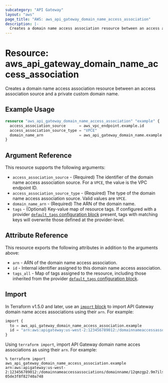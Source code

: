 ```yaml
---
subcategory: "API Gateway"
layout: "aws"
page_title: "AWS: aws_api_gateway_domain_name_access_association"
description: |-
  Creates a domain name access association resource between an access association source and a private custom domain name.
---
```


# Resource: aws_api_gateway_domain_name_access_association

Creates a domain name access association resource between an access association source and a private custom domain name.

## Example Usage

```terraform
resource "aws_api_gateway_domain_name_access_association" "example" {
  access_association_source      = aws_vpc_endpoint.example.id
  access_association_source_type = "VPCE"
  domain_name_arn                = aws_api_gateway_domain_name.example.domain_name_arn
}
```

## Argument Reference

This resource supports the following arguments:

* `access_association_source` - (Required) The identifier of the domain name access association source. For a `VPCE`, the value is the VPC endpoint ID.
* `access_association_source_type` - (Required) The type of the domain name access association source. Valid values are `VPCE`.
* `domain_name_arn` - (Required) The ARN of the domain name.
* `tags` - (Optional) Key-value map of resource tags. If configured with a provider [`default_tags` configuration block](https://registry.terraform.io/providers/hashicorp/aws/latest/docs#default_tags-configuration-block) present, tags with matching keys will overwrite those defined at the provider-level.

## Attribute Reference

This resource exports the following attributes in addition to the arguments above:

* `arn` - ARN of the domain name access association.
* `id` - Internal identifier assigned to this domain name access association.
* `tags_all` - Map of tags assigned to the resource, including those inherited from the provider [`default_tags` configuration block](https://registry.terraform.io/providers/hashicorp/aws/latest/docs#default_tags-configuration-block).

## Import

In Terraform v1.5.0 and later, use an [`import` block](https://developer.hashicorp.com/terraform/language/import) to import API Gateway domain name acces associations using their `arn`. For example:

```terraform
import {
  to = aws_api_gateway_domain_name_access_association.example
  id = "arn:aws:apigateway:us-west-2:123456789012:/domainnameaccessassociations/domainname/12qmzgp2.9m7ilski.test+hykg7a12e7/vpcesource/vpce-05de3f8f82740a748"
}
```

Using `terraform import`, import API Gateway domain name acces associations as using their `arn`. For example:

```console
% terraform import aws_api_gateway_domain_name_access_association.example arn:aws:apigateway:us-west-2:123456789012:/domainnameaccessassociations/domainname/12qmzgp2.9m7ilski.test+hykg7a12e7/vpcesource/vpce-05de3f8f82740a748
```

